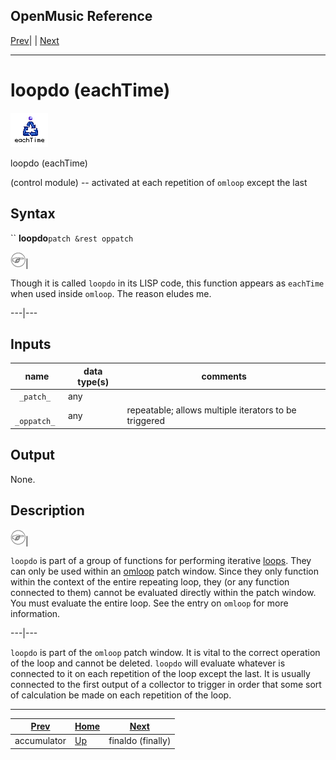 OpenMusic Reference  
---  
[Prev](accumulator)| | [Next](finaldo)  
  
* * *

# loopdo (eachTime)

![](figures/functions/control/loopdo.png)

  
  
loopdo (eachTime)  
  
(control module) \-- activated at each repetition of `omloop` except the last  

## Syntax

`` **loopdo**` patch &rest oppatch `

![Note](figures/images/note.gif)|

Though it is called `loopdo` in its LISP code, this function appears as
`eachTime` when used inside `omloop`. The reason eludes me.  
  
---|---  
  
## Inputs

name| data type(s)| comments  
---|---|---  
` _patch_`|  any|  
` _oppatch_`|  any| repeatable; allows multiple iterators to be triggered  
  
## Output

None.

## Description

![Note](figures/images/note.gif)|

`loopdo` is part of a group of functions for performing iterative
[loops](glossary#LOOP). They can only be used within an
[omloop](omloop) patch window. Since they only function within the
context of the entire repeating loop, they (or any function connected to them)
cannot be evaluated directly within the patch window. You must evaluate the
entire loop. See the entry on `omloop` for more information.  
  
---|---  
  
`loopdo` is part of the `omloop` patch window. It is vital to the correct
operation of the loop and cannot be deleted. `loopdo` will evaluate whatever
is connected to it on each repetition of the loop except the last. It is
usually connected to the first output of a collector to trigger in order that
some sort of calculation be made on each repetition of the loop.

* * *

[Prev](accumulator)| [Home](index)| [Next](finaldo)  
---|---|---  
accumulator| [Up](funcref.omloop)| finaldo (finally)

